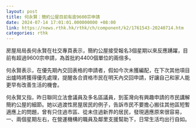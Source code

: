 ```yaml
---
layout: post
title: 何永賢：簡約公屋目前有逾9600宗申請
date: 2024-07-14 17:01:01.000000000 +08:00
link: https://news.rthk.hk/rthk/ch/component/k2/1761543-20240714.htm
categories: rthk
---
```


房屋局局長何永賢在社交專頁表示，簡約公屋接受報名3個星期以來反應踴躍，目前有超過9600宗申請，為首批約4400個單位的兩倍多。

何永賢表示，在優先期內交回表格的申請者，假如今次未獲編配，在下次其他項目出爐時將獲得優先處理，提醒各合資格市民在明天內交回申請，好讓自己和家人能更早有改善生活的機會。

何永賢又指，昨日聯同立法會議員及多名區議員，到荃灣向有興趣申請的市民講解簡約公屋的細節。她以過渡性房屋居民的例子，告訴市民不要擔心搬往其他區短暫適應上的問題，曾有只住過市區、從未住過新界的居民，發現適應原來很容易，一、兩個星期左右，在營運機構的職員及鄰里支援幫助下，日常生活均出行自如。
